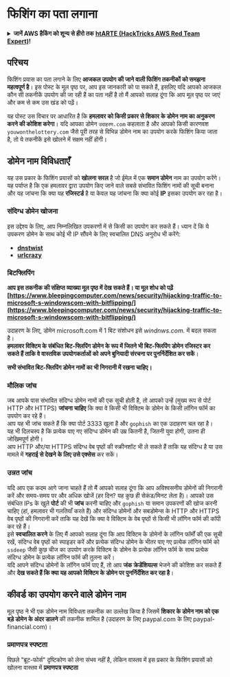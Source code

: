 # फिशिंग का पता लगाना

<details>

<summary><strong>जानें AWS हैकिंग को शून्य से हीरो तक</strong> <a href="https://training.hacktricks.xyz/courses/arte"><strong>htARTE (HackTricks AWS Red Team Expert)</strong></a><strong>!</strong></summary>

HackTricks का समर्थन करने के अन्य तरीके:

* यदि आप अपनी कंपनी का **विज्ञापन HackTricks में देखना चाहते हैं** या **HackTricks को PDF में डाउनलोड करना चाहते हैं** तो [**सदस्यता योजनाएं देखें**](https://github.com/sponsors/carlospolop)!
* [**आधिकारिक PEASS & HackTricks स्वैग**](https://peass.creator-spring.com) प्राप्त करें
* [**The PEASS Family**](https://opensea.io/collection/the-peass-family) की खोज करें, हमारा विशेष [**NFTs**](https://opensea.io/collection/the-peass-family) संग्रह
* **शामिल हों** 💬 [**डिस्कॉर्ड समूह**](https://discord.gg/hRep4RUj7f) या [**टेलीग्राम समूह**](https://t.me/peass) या हमें **ट्विटर** 🐦 [**@hacktricks_live**](https://twitter.com/hacktricks_live)** पर फॉलो** करें।
* **हैकिंग ट्रिक्स साझा करें** द्वारा PRs सबमिट करके [**HackTricks**](https://github.com/carlospolop/hacktricks) और [**HackTricks Cloud**](https://github.com/carlospolop/hacktricks-cloud) github repos में।

</details>

## परिचय

फिशिंग प्रयास का पता लगाने के लिए **आजकल उपयोग की जाने वाली फिशिंग तकनीकों को समझना महत्वपूर्ण है**। इस पोस्ट के मूल पृष्ठ पर, आप इस जानकारी को पा सकते हैं, इसलिए यदि आपको आजकल कौन सी तकनीकें उपयोग की जा रही हैं का पता नहीं है तो मैं आपको सलाह दूंगा कि आप मूल पृष्ठ पर जाएं और कम से कम उस खंड को पढ़ें।

यह पोस्ट उस विचार पर आधारित है कि **हमलावर को किसी प्रकार से शिकार के डोमेन नाम का अनुकरण करने की कोशिश करेगा**। यदि आपका डोमेन `उदाहरण.com` कहलाता है और आपको किसी कारणवश `youwonthelottery.com` जैसे पूरी तरह से विभिन्न डोमेन नाम का उपयोग करके फिशिंग किया जाता है, तो ये तकनीकें इसे खोलने में सक्षम नहीं होंगी।

## डोमेन नाम विविधताएँ

यह उस प्रकार के फिशिंग प्रयासों को **खोलना सरल** है जो ईमेल में एक **समान डोमेन** नाम का उपयोग करेंगे।\
यह पर्याप्त है कि एक हमलावर द्वारा उपयोग किए जाने वाले सबसे संभावित फिशिंग नामों की सूची बनाना और यह जांचना कि क्या यह **रजिस्टर्ड** है या केवल यह जांचना कि क्या कोई **IP** इसका उपयोग कर रहा है।

### संदिग्ध डोमेन खोजना

इस उद्देश्य के लिए, आप निम्नलिखित उपकरणों में से किसी का उपयोग कर सकते हैं। ध्यान दें कि ये उपकरण डोमेन के साथ कोई भी IP सौंपने के लिए स्वचालित DNS अनुरोध भी करेंगे:

* [**dnstwist**](https://github.com/elceef/dnstwist)
* [**urlcrazy**](https://github.com/urbanadventurer/urlcrazy)

### बिटफ्लिपिंग

**आप इस तकनीक की संक्षिप्त व्याख्या मूल पृष्ठ में देख सकते हैं। या मूल शोध को पढ़ें [https://www.bleepingcomputer.com/news/security/hijacking-traffic-to-microsoft-s-windowscom-with-bitflipping/](https://www.bleepingcomputer.com/news/security/hijacking-traffic-to-microsoft-s-windowscom-with-bitflipping/)**

उदाहरण के लिए, डोमेन microsoft.com में 1 बिट संशोधन इसे _windnws.com._ में बदल सकता है।\
**हमलावर विक्टिम के संबंधित बिट-फ्लिपिंग डोमेन के रूप में जितने भी बिट-फ्लिपिंग डोमेन रजिस्टर कर सकते हैं ताकि वे वास्तविक उपयोगकर्ताओं को अपने बुनियादी संरचना पर पुनर्निर्देशित कर सकें**।

**सभी संभावित बिट-फ्लिपिंग डोमेन नामों का भी निगरानी में रखना चाहिए।**

### मौलिक जांच

जब आपके पास संभावित संदिग्ध डोमेन नामों की एक सूची होती है, तो आपको उन्हें (मुख्य रूप से पोर्ट HTTP और HTTPS) **जांचना चाहिए** कि क्या वे किसी भी विक्टिम के डोमेन के किसी लॉगिन फॉर्म का उपयोग कर रहे हैं।\
आप यह भी जांच सकते हैं कि क्या पोर्ट 3333 खुला है और `gophish` का एक उदाहरण चल रहा है।\
यह भी दिलचस्प है कि प्रत्येक पाए गए संदिग्ध डोमेन की उम्र कितनी है, जितनी युवा होगी, उतना ही जोखिमपूर्ण होगी।\
आप HTTP और/या HTTPS संदिग्ध वेब पृष्ठों की स्क्रीनशॉट भी ले सकते हैं ताकि यह संदिग्ध है या उस मामले में **गहराई से देखने के लिए उसे एक्सेस** कर सकें।

### उन्नत जांच

यदि आप एक कदम आगे जाना चाहते हैं तो मैं आपको सलाह दूंगा कि आप अविश्वसनीय डोमेनों की निगरानी करें और समय-समय पर और अधिक खोजें (हर दिन? यह कुछ ही सेकंड/मिनट लेता है)। आपको उस संबंधित IPs के खुले **पोर्ट** की भी **जांच** करनी चाहिए और `gophish` या समान उपकरणों की खोज करनी चाहिए (हां, हमलावर भी गलतियाँ करते हैं) और संदिग्ध डोमेनों और सबडोमेन्स के HTTP और HTTPS वेब पृष्ठों की निगरानी करें ताकि यह देखें कि क्या वे विक्टिम के वेब पृष्ठों से किसी भी लॉगिन फॉर्म की कॉपी कर रहे हैं।\
इसे **स्वचालित करने** के लिए मैं आपको सलाह दूंगा कि आप विक्टिम के डोमेनों के लॉगिन फॉर्मों की एक सूची रखें, संदिग्ध वेब पृष्ठों को स्पाइडर करें और प्रत्येक संदिग्ध डोमेन के भीतर पाए गए प्रत्येक लॉगिन फॉर्म को `ssdeep` जैसी कुछ चीज का उपयोग करके विक्टिम के डोमेन के प्रत्येक लॉगिन फॉर्म के साथ प्रत्येक संदिग्ध डोमेन के प्रत्येक लॉगिन फॉर्म की तुलना करें।\
यदि आपने संदिग्ध डोमेनों के लॉगिन फॉर्म पाए हैं, तो आप **जंक क्रेडेंशियल्स** भेजने की कोशिश कर सकते हैं और **देख सकते हैं कि क्या यह आपको विक्टिम के डोमेन पर पुनर्निर्देशित कर रहा है**।

## कीवर्ड का उपयोग करने वाले डोमेन नाम

मूल पृष्ठ ने भी एक डोमेन नाम विविधता तकनीक का उल्लेख किया है जिसमें **शिकार के डोमेन नाम को एक बड़े डोमेन के अंदर डालने** की तकनीक शामिल है (उदाहरण के लिए paypal.com के लिए paypal-financial.com)।

### प्रमाणपत्र स्पष्टता

पिछले "ब्रूट-फोर्स" दृष्टिकोण को लेना संभव नहीं है, लेकिन वास्तव में इस प्रकार के फिशिंग प्रयासों को खोलना वास्तव में **प्रमाणपत्र स्पष्टता**
